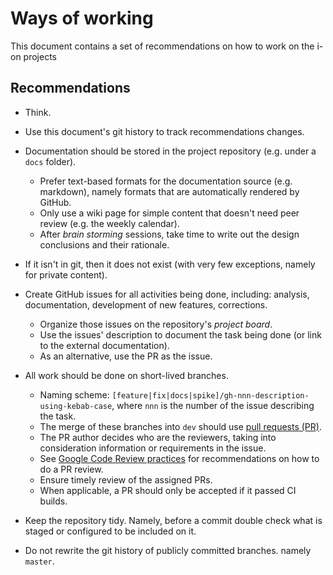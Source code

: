 # Ways of working

This document contains a set of recommendations on how to work on the i-on projects

## Recommendations

* Think.

* Use this document's git history to track recommendations changes.

* Documentation should be stored in the project repository (e.g. under a `docs` folder).
  * Prefer text-based formats for the documentation source (e.g. markdown), namely formats that are automatically rendered by GitHub.
  * Only use a wiki page for simple content that doesn't need peer review (e.g. the weekly calendar).
  * After _brain storming_ sessions, take time to write out the design conclusions and their rationale.

* If it isn't in git, then it does not exist (with very few exceptions, namely for private content).

* Create GitHub issues for all activities being done, including: analysis, documentation, development of new features, corrections. 
  * Organize those issues on the repository's _project board_.
  * Use the issues' description to document the task being done (or link to the external documentation).
  * As an alternative, use the PR as the issue.

*  All work should be done on short-lived branches.
    * Naming scheme: `[feature|fix|docs|spike]/gh-nnn-description-using-kebab-case`, where `nnn` is the number of the issue describing the task.
    * The merge of these branches into `dev` should use [pull requests (PR)](https://help.github.com/en/github/collaborating-with-issues-and-pull-requests/about-pull-requests).
    * The PR author decides who are the reviewers, taking into consideration information or requirements in the issue.
    * See [Google Code Review practices](https://help.github.com/en/github/collaborating-with-issues-and-pull-requests/about-pull-requests) for recommendations on how to do a PR review.
    * Ensure timely review of the assigned PRs.
    * When applicable, a PR should only be accepted if it passed CI builds.

* Keep the repository tidy. Namely, before a commit double check what is staged or configured to be included on it.

* Do not rewrite the git history of publicly committed branches. namely `master`.

